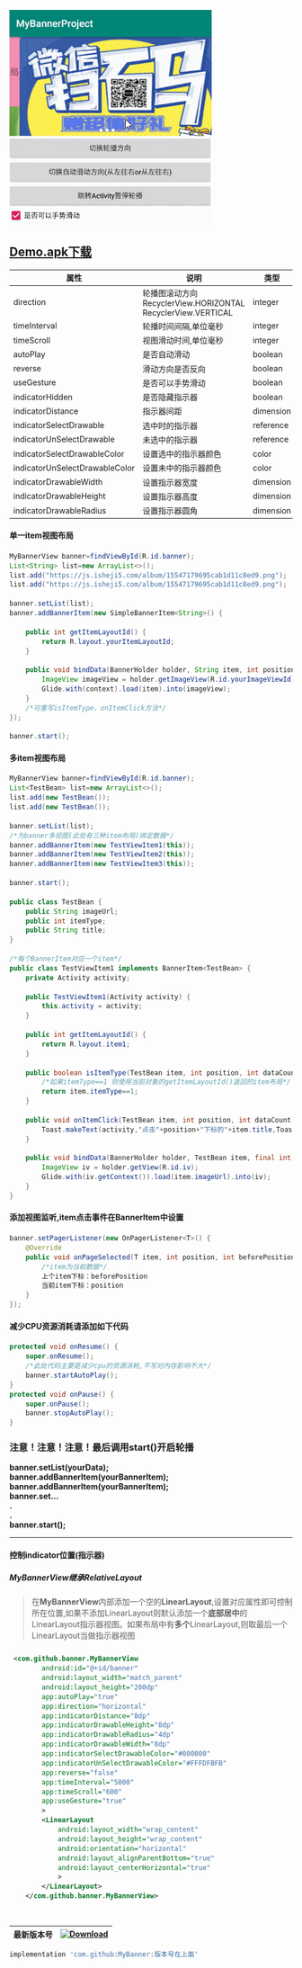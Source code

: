 ![github](https://github.com/zhongruiAndroid/MyBannerProject/blob/master/image/banner_img.gif)
## [Demo.apk下载](https://raw.githubusercontent.com/zhongruiAndroid/MyBannerProject/master/apk/demo.apk)


| 属性                           | 说明                                                                 | 类型      | 默认值                  |
|--------------------------------|----------------------------------------------------------------------|-----------|-------------------------|
| direction                      | 轮播图滚动方向<br/>RecyclerView.HORIZONTAL<br/>RecyclerView.VERTICAL | integer   | RecyclerView.HORIZONTAL |
| timeInterval                   | 轮播时间间隔,单位毫秒                                                | integer   | 6000毫秒                |
| timeScroll                     | 视图滑动时间,单位毫秒                                                | integer   | 600毫秒                 |
| autoPlay                       | 是否自动滑动                                                         | boolean   | true                    |
| reverse                        | 滑动方向是否反向                                                     | boolean   | false                   |
| useGesture                     | 是否可以手势滑动                                                     | boolean   | true                    |
| indicatorHidden                | 是否隐藏指示器                                                       | boolean   | false                   |
| indicatorDistance              | 指示器间距                                                           | dimension | 6dp                     |
| indicatorSelectDrawable        | 选中时的指示器                                                       | reference | 默认灰色圆点            |
| indicatorUnSelectDrawable      | 未选中的指示器                                                       | reference | 默认白色圆点            |
| indicatorSelectDrawableColor   | 设置选中的指示器颜色                                                 | color     | 无默认值                |
| indicatorUnSelectDrawableColor | 设置未中的指示器颜色                                                 | color     | 无默认值                |
| indicatorDrawableWidth         | 设置指示器宽度                                                       | dimension | 无默认值                |
| indicatorDrawableHeight        | 设置指示器高度                                                       | dimension | 无默认值                |
| indicatorDrawableRadius        | 设置指示器圆角                                                       | dimension |                         |

#### 单一item视图布局
```java
MyBannerView banner=findViewById(R.id.banner);
List<String> list=new ArrayList<>();
list.add("https://js.isheji5.com/album/15547179695cab1d11c8ed9.png");
list.add("https://js.isheji5.com/album/15547179695cab1d11c8ed9.png");

banner.setList(list);
banner.addBannerItem(new SimpleBannerItem<String>() {
    
    public int getItemLayoutId() {
        return R.layout.yourItemLayoutId;
    }
    
    public void bindData(BannerHolder holder, String item, int position, int dataCount) {
        ImageView imageView = holder.getImageView(R.id.yourImageViewId);
        Glide.with(context).load(item).into(imageView);
    }
    /*可重写isItemType，onItemClick方法*/
});

banner.start();
```

#### 多item视图布局
```java
MyBannerView banner=findViewById(R.id.banner);
List<TestBean> list=new ArrayList<>();
list.add(new TestBean());
list.add(new TestBean());

banner.setList(list);
/*为banner多视图(此处有三种item布局)绑定数据*/
banner.addBannerItem(new TestViewItem1(this));
banner.addBannerItem(new TestViewItem2(this));
banner.addBannerItem(new TestViewItem3(this));

banner.start();

public class TestBean {
    public String imageUrl;
    public int itemType;
    public String title;
}

/*每个BannerItem对应一个item*/
public class TestViewItem1 implements BannerItem<TestBean> {
	private Activity activity;
	
	public TestViewItem1(Activity activity) {
	    this.activity = activity;
	}
	
	public int getItemLayoutId() {
	    return R.layout.item1;
	}
	
	public boolean isItemType(TestBean item, int position, int dataCount) {
	    /*如果itemType==1 则使用当前对象的getItemLayoutId()返回的item布局*/
	    return item.itemType==1;
	}
	
	public void onItemClick(TestBean item, int position, int dataCount) {
	    Toast.makeText(activity,"点击"+position+"下标的"+item.title,Toast.LENGTH_SHORT).show();
	}
	
	public void bindData(BannerHolder holder, TestBean item, final int position, int dataCount) {
	    ImageView iv = holder.getView(R.id.iv);
	    Glide.with(iv.getContext()).load(item.imageUrl).into(iv);
	}
}
```

#### 添加视图监听,item点击事件在BannerItem中设置
```java
banner.setPagerListener(new OnPagerListener<T>() {
    @Override
    public void onPageSelected(T item, int position, int beforePosition) {
        /*item为当前数据*/
        上个item下标：beforePosition
        当前item下标：position
    }
});

```

#### 减少CPU资源消耗请添加如下代码
```java
protected void onResume() {
    super.onResume();
    /*此处代码主要是减少cpu的资源消耗,不写对内存影响不大*/
    banner.startAutoPlay();
}
protected void onPause() {
    super.onPause();
    banner.stopAutoPlay();
}
```

### 注意！注意！注意！最后调用start()开启轮播
**banner.setList(yourData);**<br/>
**banner.addBannerItem(yourBannerItem);**<br/>
**banner.addBannerItem(yourBannerItem);**<br/>
**banner.set...**<br/>
**.**<br/>
**.**<br/>
**banner.start();**<br/>


---
#### 控制indicator位置(指示器)
##### MyBannerView继承RelativeLayout
> 在**MyBannerView**内部添加一个空的**LinearLayout**,设置对应属性即可控制所在位置,如果不添加LinearLayout则默认添加一个**底部居中**的LinearLayout指示器视图。如果布局中有**多个**LinearLayout,则取最后一个LinearLayout当做指示器视图
##### 
```xml
 <com.github.banner.MyBannerView
        android:id="@+id/banner"
        android:layout_width="match_parent"
        android:layout_height="200dp"
        app:autoPlay="true"
        app:direction="horizontal"
        app:indicatorDistance="8dp"
        app:indicatorDrawableHeight="8dp"
        app:indicatorDrawableRadius="4dp"
        app:indicatorDrawableWidth="8dp"
        app:indicatorSelectDrawableColor="#000000"
        app:indicatorUnSelectDrawableColor="#FFFDFBFB"
        app:reverse="false"
        app:timeInterval="5000"
        app:timeScroll="600"
        app:useGesture="true"
        >
        <LinearLayout
            android:layout_width="wrap_content"
            android:layout_height="wrap_content"
            android:orientation="horizontal"
            android:layout_alignParentBottom="true"
            android:layout_centerHorizontal="true"
            >
        </LinearLayout>
    </com.github.banner.MyBannerView>
```


<br/>  

| 最新版本号  | [ ![Download](https://api.bintray.com/packages/zhongrui/mylibrary/MyBanner/images/download.svg) ](https://bintray.com/zhongrui/mylibrary/MyBanner/_latestVersion)  |
|---|---|  


```gradle
implementation 'com.github:MyBanner:版本号在上面'
```
